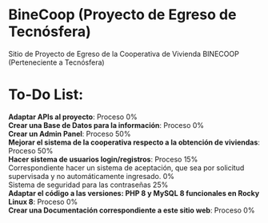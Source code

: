 # BineCoop (Proyecto de Egreso de Tecnósfera)
Sitio de Proyecto de Egreso de la Cooperativa de Vivienda BINECOOP (Perteneciente a Tecnósfera)


# To-Do List:
**Adaptar APIs al proyecto**: Proceso 0%<br>
**Crear una Base de Datos para la información**: Proceso 0%<br>
**Crear un Admin Panel**: Proceso 50%<br>
**Mejorar el sistema de la cooperativa respecto a la obtención de viviendas**: Proceso 50%<br>
**Hacer sistema de usuarios login/registros**: Proceso 15%<br>
   Correspondiente hacer un sistema de aceptación, que sea por solicitud supervisada y no automáticamente ingresado. 0% <br> 
   Sistema de seguridad para las contraseñas 25% <br>
**Adaptar el código a las versiones: PHP 8 y MySQL 8 funcionales en Rocky Linux 8**: Proceso 0%<br>
**Crear una Documentación correspondiente a este sitio web**: Proceso 0%<br>
